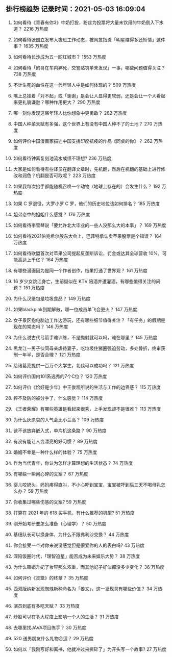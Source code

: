 
## 排行榜趋势 记录时间：2021-05-03 16:09:04
  
  1. 如何看待《青春有你3》牛奶打投，粉丝为投票将大量未饮用的牛奶倒入下水道？ 2216 万热度
    
  2. 如何看待张国立发布大夜班工作动态，被网友指责「明星赚得多还矫情」这件事？ 1635 万热度
    
  3. 如何看待长沙成为五一网红城市？ 1553 万热度
    
  4. 如何看待「的哥在车内猝死，交警贴罚单未发现」一事，哪些问题值得关注？ 738 万热度
    
  5. 不计生死的血性在这一代年轻人中是如何体现的？ 509 万热度
    
  6. 嘴上总挂着「对不起」或「谢谢」是会让人显得更软弱，还是会让一个人看起来更礼貌谦逊？哪种作用更大？ 290 万热度
    
  7. 哪一刻你发现这届年轻人比你想象中更勇敢？ 282 万热度
    
  8. 中国人种菜天赋有多强，这个世界上有没有中国人种不了的土地？ 270 万热度
    
  9. 如何评价中国漫画家描述中国支援印度抗疫的作品《同桌的你》？ 262 万热度
    
  10. 如何看待钟离复刻池流水成绩不理想? 236 万热度
    
  11. 大家是如何看待有些译员在翻译文章时，先机翻，然后在机翻的基础上进行修改和润色？机翻是否可取呢？ 223 万热度
    
  12. 如果我每次抬手都能随机召唤一个动物（地球上存在的）会发生什么？ 192 万热度
    
  13. 如果 C 罗退役，大罗小罗 C 罗，他们的历史地位该如何排名？ 185 万热度
    
  14. 姐弟恋中的姐姐什么感觉？ 176 万热度
    
  15. 如何看待李雪琴说「要允许北大毕业的一些人没那么大的本事」？ 169 万热度
    
  16. 如何看待2021伯克希尔股东大会上，巴菲特承认卖苹果股票是个错误？ 164 万热度
    
  17. 如何看待欧盟首次对苹果公司提起反垄断诉讼，罚金或达其全球营收 10%，可能高达上千亿？ 164 万热度
    
  18. 有哪些漫画因为是同一个作者创作，结果打通了世界观？ 161 万热度
    
  19. 16 岁少女跳江身亡，生前疑似在 KTV 陪酒并遭灌酒，有哪些值得关注的问题？ 151 万热度
    
  20. 为什么汉堡包是垃圾食品？ 149 万热度
    
  21. 如果blackpink到期解散，哪一位成员单飞会更火？ 147 万热度
    
  22. 女子景区抱电脑边工作边游玩，还有哪些细节值得关注？「有任务」的假期是现在的常态吗？ 146 万热度
    
  23. 为什么说古代弓箭手难训练，不是抛射就可以吗，难在哪里？ 145 万热度
    
  24. 黑龙江一男子伙同母亲虐待妻子，吃垃圾住猪圈强迫劳动，多处骨折，终审获刑一年半，是否合理？ 121 万热度
    
  25. 给诸葛亮提供一百万个大学生，北伐可以成功吗？ 121 万热度
    
  26. 如何评价国内101系选秀的7个C位？ 120 万热度
    
  27. 如何评价《恰好是少年》中王俊凯所说的生活与工作的边界感？ 115 万热度
    
  28. 猝不及防的被分手了，什么感觉？ 114 万热度
    
  29. 《王者荣耀》有哪些英雄是看起来很秀，上手发现却不是很难？ 113 万热度
    
  30. 为什么灰原哀的人气会比小兰高？ 109 万热度
    
  31. 该不该放弃嵌入式，单片机这条路？ 90 万热度
    
  32. 有没有能让人变漂亮的好习惯？ 89 万热度
    
  33. 婚姻不幸是一种什么样的体验？ 75 万热度
    
  34. 作为当代青年，你认为怎样才算理想的生活状态？ 74 万热度
    
  35. 有哪些一瞬间心碎的文案？ 67 万热度
    
  36. 婴儿咬奶头，妈妈疼得直叫，不小心吓到宝宝，宝宝被吓到后三天不喝母乳怎么办？ 59 万热度
    
  37. 你收集过哪些伤感的文案? 59 万热度
    
  38. 打算在 2021 年的 618 买手机，有什么推荐的机型? 51 万热度
    
  39. 刚开始考研要怎么准备（心理学）？ 50 万热度
    
  40. 基纽队长可以换身体，为什么不跟弗利沙交换？ 44 万热度
    
  41. 你会接受一个对你来说没感觉但是很爱你的人的表白吗? 43 万热度
    
  42. 深陷饭圈时代，「理智追星」能否成为未来娱乐大势？ 38 万热度
    
  43. 为什么甄嬛升妃了妆容那么浓重，而其他妃子好似都没多少变化？ 36 万热度
    
  44. 如何评价《灵笼》的终章？ 35 万热度
    
  45. 西双版纳新发现蜘蛛新种命名为「姜文」，这一发现具有哪些价值？ 34 万热度
    
  46. 演员到底有多吃天赋？ 33 万热度
    
  47. 炒股可以在多大程度上影响一个人的生活？ 31 万热度
    
  48. 去哪里找JAVA项目练手？ 30 万热度
    
  49. 520 送男朋友什么礼物合适？ 29 万热度
    
  50. 如何以「我刚写好和离书，他就冲过来撕碎了」为开头写一个故事? 27 万热度
    